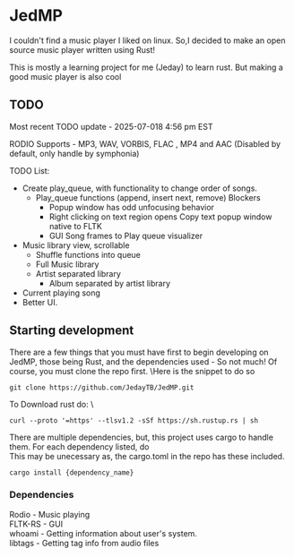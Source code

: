 ﻿# JedMP
I couldn't find a music player I liked on linux. So,I decided to make an open source music player written using Rust!

This is mostly a learning project for me (Jeday) to learn rust. But making a good music player is also cool

## TODO
Most recent TODO update - 2025-07-018 4:56 pm EST

RODIO Supports - MP3, WAV, VORBIS, FLAC , MP4 and AAC (Disabled by default, only handle by symphonia)

TODO List:


- Create play_queue, with functionality to change order of songs.
  - Play_queue functions (append, insert next, remove)
    Blockers
    - Popup window has odd unfocusing behavior
    - Right clicking on text region opens Copy text popup window native to FLTK
    - GUI Song frames to Play queue visualizer
- Music library view, scrollable 
  - Shuffle functions into queue
  - Full Music library 
  - Artist separated library
    - Album separated by artist library
- Current playing song 
- Better UI.

## Starting development

There are a few things that you must have first to begin developing on JedMP, those being Rust, and the dependencies used - So not much! Of course, you must clone the repo first. \Here is the snippet to do so


```
git clone https://github.com/JedayTB/JedMP.git
```


To Download rust do: \
```
curl --proto '=https' --tlsv1.2 -sSf https://sh.rustup.rs | sh
```

There are multiple dependencies, but, this project uses cargo to handle them. For each dependency listed, do\
This may be unecessary as, the cargo.toml in the repo has these included.

```
cargo install {dependency_name}
```
### Dependencies 

Rodio - Music playing\
FLTK-RS - GUI\
whoami - Getting information about user's system.\
libtags - Getting tag info from audio files
